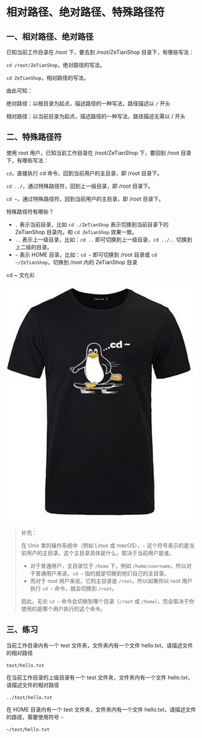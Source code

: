 # 相对路径、绝对路径、特殊路径符

## 一、相对路径、绝对路径

已知当前工作目录在 /root 下，要去到 /root/ZeTianShop 目录下，有哪些写法：

`cd /root/ZeTianShop`，绝对路径的写法。

`cd ZeTianShop`，相对路径的写法。

由此可知：

绝对路径：以根目录为起点，描述路径的一种写法，路径描述以 `/` 开头

相对路径：以当前目录为起点，描述路径的一种写法，路径描述无需以 / 开头

## 二、特殊路径符

使用 root 用户，已知当前工作目录在 /root/ZeTianShop 下，要回到 /root 目录下，有哪些写法：

`cd`，直接执行 cd 命令，回到当前用户的主目录，即 /root 目录下。

`cd ../`，通过特殊路径符，回到上一级目录，即 /root 目录下。

`cd ~`，通过特殊路径符，回到当前用户的主目录，即 /root 目录下。

特殊路径符有哪些？

- `.` 表示当前目录，比如 `cd ./ZeTianShop` 表示切换到当前目录下的 ZeTianShop 目录内，和 `cd ZeTianShop` 效果一致。
- `..` 表示上一级目录，比如：`cd ..`  即可切换到上一级目录，`cd ../..` 切换到上二级的目录。
- `~` 表示 HOME 目录，比如：`cd ~`  即可切换到 /root 目录或 `cd ~/ZeTianShop`，切换到 /root 内的 ZeTianShop 目录

cd ~ 文化衫

![回家](.//NoteAssets/回家.png)

> 补充：
>
> 在 Unix 类的操作系统中（例如 Linux 或 macOS），`~` 这个符号表示的是当前用户的主目录。这个主目录具体是什么，取决于当前用户是谁。
>
> - 对于普通用户，主目录位于 `/home` 下，例如 `/home/username`，所以对于普通用户来说，`cd ~` 指的就是切换到他们自己的主目录。
> - 而对于 root 用户来说，它的主目录是 `/root`。所以如果你以 root 用户执行 `cd ~` 命令，就会切换到 `/root`。
>
> 因此，无论 `cd ~` 命令会切换到哪个目录（`/root` 或 `/home`），完全取决于你使用的是哪个用户执行的这个命令。

## 三、练习

当前工作目录内有一个 test 文件夹，文件夹内有一个文件 hello.txt，请描述文件的相对路径

`test/hello.txt`

在当前工作目录的上级目录有一个 test 文件夹，文件夹内有一个文件 hello.txt，请描述文件的相对路径

`../test/hello.txt`

在 HOME 目录内有一个 test 文件夹，文件夹内有一个文件 hello.txt，请描述文件的路径，需要使用符号 `~`

`~/test/hello.txt`
